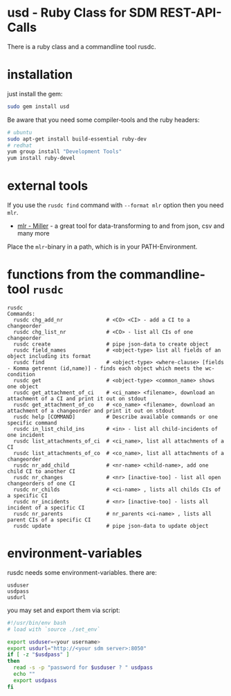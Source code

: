 
# usd - Ruby Class for SDM REST-API-Calls

There is a ruby class and a commandline tool rusdc.

# installation

just install the gem:

```bash
sudo gem install usd
```

Be aware that you need some compiler-tools and the ruby headers:

```bash
# ubuntu
sudo apt-get install build-essential ruby-dev
# redhat
yum group install "Development Tools"
yum install ruby-devel
```

# external tools

If you use the `rusdc find` command with `--format mlr` option then you need `mlr`.

- [mlr - Miller](http://johnkerl.org/miller/doc/index.html) - a great tool for data-transforming to and from json, csv and many more

Place the `mlr`-binary in a path, which is in your PATH-Environment.

# functions from the commandline-tool `rusdc`

```
rusdc
Commands:
  rusdc chg_add_nr              # <CO> <CI> - add a CI to a changeorder
  rusdc chg_list_nr             # <CO> - list all CIs of one changeorder
  rusdc create                  # pipe json-data to create object
  rusdc field_names             # <object-type> list all fields of an object including its format
  rusdc find                    # <object-type> <where-clause> [fields - Komma getrennt (id,name)] - finds each object which meets the wc-condition
  rusdc get                     # <object-type> <common_name> shows one object
  rusdc get_attachment_of_ci    # <ci_name> <filename>, download an attachment of a CI and print it out on stdout
  rusdc get_attachment_of_co    # <co_name> <filename>, download an attachment of a changeorder and print it out on stdout
  rusdc help [COMMAND]          # Describe available commands or one specific command
  rusdc in_list_child_ins       # <in> - list all child-incidents of one incident
  rusdc list_attachments_of_ci  # <ci_name>, list all attachments of a CI
  rusdc list_attachments_of_co  # <co_name>, list all attachments of a changeorder
  rusdc nr_add_child            # <nr-name> <child-name>, add one child CI to another CI
  rusdc nr_changes              # <nr> [inactive-too] - list all open changeorders of one CI
  rusdc nr_childs               # <ci-name> , lists all childs CIs of a specific CI
  rusdc nr_incidents            # <nr> [inactive-too] - lists all incident of a specific CI
  rusdc nr_parents              # nr_parents <ci-name> , lists all parent CIs of a specific CI
  rusdc update                  # pipe json-data to update object
```

# environment-variables

rusdc needs some environment-variables. there are:

```
usduser
usdpass
usdurl
```

you may set and export them via script:

```bash
#!/usr/bin/env bash
# load with `source ./set_env`

export usduser=<your username>
export usdurl="http://<your sdm server>:8050"
if [ -z "$usdpass" ]
then
  read -s -p "password for $usduser ? " usdpass
  echo ""
  export usdpass
fi
```
